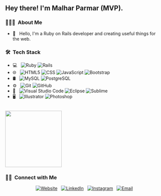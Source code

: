 <h2> Hey there! I'm Malhar Parmar (MVP).</h2>

<h3> 👨🏻‍💻 &nbsp;About Me </h3>

- :wave: &nbsp; Hello, I'm a Ruby on Rails developer and creating useful things for the web.

<h3> 🛠 &nbsp;Tech Stack</h3>

- 💻 &nbsp;
  ![Ruby](https://img.shields.io/badge/-Ruby-333333?style=flat&logo=ruby&logoColor=820C02)
  ![Rails](https://img.shields.io/badge/-rubyonrails-333333?style=flat&logo=rubyonrails&logoColor=CC0000)  
- 🌐 &nbsp;
  ![HTML5](https://img.shields.io/badge/-HTML5-333333?style=flat&logo=HTML5)
  ![CSS](https://img.shields.io/badge/-CSS-333333?style=flat&logo=CSS3&logoColor=1572B6)
  ![JavaScript](https://img.shields.io/badge/-JavaScript-333333?style=flat&logo=javascript)
  ![Bootstrap](https://img.shields.io/badge/-Bootstrap-333333?style=flat&logo=bootstrap&logoColor=563D7C)
- 🛢 &nbsp;
  ![MySQL](https://img.shields.io/badge/-MySQL-333333?style=flat&logo=mysql)
  ![PostgreSQL](https://img.shields.io/badge/-postgresql-333333?style=flat&logo=postgresql)
- ⚙️ &nbsp;
  ![Git](https://img.shields.io/badge/-Git-333333?style=flat&logo=git)
  ![GitHub](https://img.shields.io/badge/-GitHub-333333?style=flat&logo=github)
- 🔧 &nbsp;
  ![Visual Studio Code](https://img.shields.io/badge/-Visual%20Studio%20Code-333333?style=flat&logo=visual-studio-code&logoColor=007ACC)
  ![Eclipse](https://img.shields.io/badge/-Eclipse-333333?style=flat&logo=eclipse-ide&logoColor=2C2255)
  ![Sublime](https://img.shields.io/badge/-Sublime-333333?style=flat&logo=sublime-text&logoColor=FD971F)
- 🖥 &nbsp;
  ![Illustrator](https://img.shields.io/badge/-Illustrator-333333?style=flat&logo=adobe-illustrator)
  ![Photoshop](https://img.shields.io/badge/-Photoshop-333333?style=flat&logo=adobe-photoshop)

<br/>

<a href="https://github.com/mvp783">
  <img height="180em" src="https://github-readme-stats.vercel.app/api/top-langs/?username=MVP783&theme=buefy&layout=compact" />
</a>

<br/>

<h3> 🤝🏻 &nbsp;Connect with Me </h3>

<p align="center">
<a href="https://.malharparmar.com/"><img alt="Website" src="https://cdn3.iconfinder.com/data/icons/social-media-logos-glyph-1/2048/5343_-_Google_Chrome-32.png"></a> &nbsp;
<a href="https://www.linkedin.com/in/mvp783/"><img alt="LinkedIn" src="https://cdn2.iconfinder.com/data/icons/social-media-2285/512/1_Linkedin_unofficial_colored_svg-32.png"></a> &nbsp;
<a href="https://www.instagram.com/mvp783/"><img alt="Instagram" src="https://cdn2.iconfinder.com/data/icons/social-icons-33/128/Instagram-32.png"></a> &nbsp;
<a href="mailto:malharparmar@gmail.com"><img alt="Email" src="https://cdn4.iconfinder.com/data/icons/social-media-logos-6/512/112-gmail_email_mail-32.png"></a>
</p>

